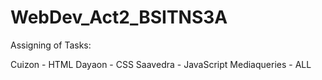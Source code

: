 # WebDev_Act2_BSITNS3A
 
 Assigning of Tasks:

Cuizon - HTML
Dayaon - CSS
Saavedra - JavaScript
Mediaqueries - ALL
